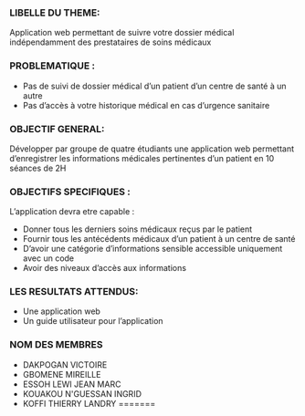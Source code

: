 ### LIBELLE DU THEME:
Application web permettant de suivre votre dossier médical indépendamment des prestataires de soins médicaux
### PROBLEMATIQUE :
* Pas de suivi de dossier médical d’un patient d’un centre de santé à un autre
* Pas d’accès à votre historique médical en cas d’urgence sanitaire
### OBJECTIF GENERAL:
Développer par groupe de quatre étudiants une application web permettant d’enregistrer les informations médicales pertinentes d’un patient en 10 séances de 2H
### OBJECTIFS SPECIFIQUES :
L’application devra etre capable :
* Donner tous les derniers soins médicaux reçus par le patient
* Fournir tous les antécédents médicaux d’un patient à un centre de santé
* D’avoir une catégorie d’informations sensible accessible uniquement avec un code
* Avoir des niveaux d’accès aux informations
### LES RESULTATS ATTENDUS:
* Une application web
* Un guide utilisateur pour l’application
### NOM DES MEMBRES
* DAKPOGAN VICTOIRE
* GBOMENE MIREILLE
* ESSOH LEWI JEAN MARC
* KOUAKOU N'GUESSAN INGRID
* KOFFI THIERRY LANDRY
=======

